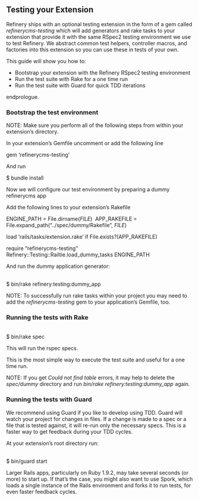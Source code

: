 Testing your Extension
----------------------

Refinery ships with an optional testing extension in the form of a gem
called *refinerycms-testing* which will add generators and rake tasks to
your extension that provide it with the same RSpec2 testing environment
we use to test Refinery. We abstract common test helpers, controller
macros, and factories into this extension so you can use these in tests
of your own.

This guide will show you how to:

-   Bootstrap your extension with the Refinery RSpec2 testing
    environment
-   Run the test suite with Rake for a one time run
-   Run the test suite with Guard for quick TDD iterations

endprologue.

### Bootstrap the test environment

NOTE: Make sure you perform all of the following steps from within your
extension’s directory.

In your extension’s Gemfile uncomment or add the following line

<ruby>\
 gem ‘refinerycms-testing’\
</ruby>

And run

<ruby>\
\$ bundle install\
</ruby>

Now we will configure our test environment by preparing a dummy
refinerycms app

Add the following lines to your extension’s Rakefile

<ruby>\
ENGINE\_PATH = File.dirname(*FILE*)\
APP\_RAKEFILE = File.expand\_path(“../spec/dummy/Rakefile”, *FILE*)

load ‘rails/tasks/extension.rake’ if File.exists?(APP\_RAKEFILE)

require “refinerycms-testing”\
Refinery::Testing::Railtie.load\_dummy\_tasks ENGINE\_PATH\
</ruby>

And run the dummy application generator:

<shell>\
\$ bin/rake refinery:testing:dummy\_app\
</shell>

NOTE: To successfully run rake tasks within your project you may need to
add the *refinerycms-testing* gem to your application’s Gemfile, too.

### Running the tests with Rake

<shell>\
\$ bin/rake spec\
</shell>

This will run the rspec specs.

This is the most simple way to execute the test suite and useful for a
one time run.

NOTE: If you get *Could not find table* errors, it may help to delete
the *spec/dummy* directory and run *bin/rake
refinery:testing:dummy\_app* again.

### Running the tests with Guard

We recommend using Guard if you like to develop using TDD. Guard will
watch your project for changes in files. If a change is made to a spec
or a file that is tested against, it will re-run only the necessary
specs. This is a faster way to get feedback during your TDD cycles.

At your extension’s root directory run:

<shell>\
\$ bin/guard start\
</shell>

Larger Rails apps, particularly on Ruby 1.9.2, may take several seconds
(or more) to start up. If that’s the case, you might also want to use
Spork, which loads a single instance of the Rails environment and forks
it to run tests, for even faster feedback cycles.
